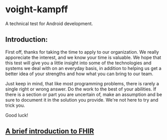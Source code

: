 # voight-kampff
A technical test for Android development.

## Introduction:

First off, thanks for taking the time to apply to our organization. We really apporeciate the interest, and we know your time is valuable. We hope that this test will give you a little insight into some of the technologies and systems we deal with on an everyday basis, in addition to helping us get a better idea of your strengths and how what you can bring to our team.

Just keep in mind, that like most programming problems, there is rarely a single right or wrong answer. Do the work to the best of your abilities. If there is a section or part you are uncertain of, make an assumption and be sure to document it in the solution you provide. We're not here to try and trick you.

Good luck!

## [A brief introduction to FHIR](voight-kampff/fhir.md)
